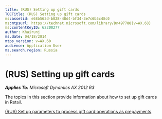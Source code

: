 ```yaml
---
title: (RUS) Setting up gift cards
TOCTitle: (RUS) Setting up gift cards
ms:assetid: e68b563d-b028-48d4-bf34-3e7c6b5c48c0
ms:mtpsurl: https://technet.microsoft.com/library/Dn497788(v=AX.60)
ms:contentKeyID: 62200277
author: Khairunj
ms.date: 04/18/2014
mtps_version: v=AX.60
audience: Application User
ms.search.region: Russia
---
```


# (RUS) Setting up gift cards 


_**Applies To:** Microsoft Dynamics AX 2012 R3_

The topics in this section provide information about how to set up gift cards in Retail.

[(RUS) Set up parameters to process gift card operations as prepayments](rus-set-up-parameters-to-process-gift-card-operations-as-prepayments.md)

  


